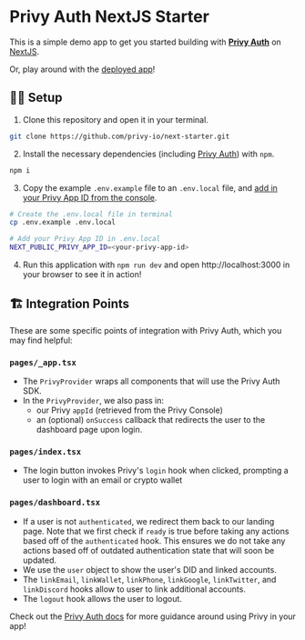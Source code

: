 # Privy Auth NextJS Starter

This is a simple demo app to get you started building with [**Privy Auth**](https://www.privy.io/) on [NextJS](https://nextjs.org/). 

Or, play around with the [deployed app](https://init.privy.io/)!

## 👩‍💻 Setup

1. Clone this repository and open it in your terminal. 
```sh
git clone https://github.com/privy-io/next-starter.git
```

2. Install the necessary dependencies (including [Privy Auth](https://www.npmjs.com/package/@privy-io/react-auth)) with `npm`.
```sh
npm i 
```

3. Copy the example `.env.example` file to an `.env.local` file, and [add in your Privy App ID from the console](https://docs.privy.io/guide/console/api-keys). 
```sh
# Create the .env.local file in terminal
cp .env.example .env.local

# Add your Privy App ID in .env.local
NEXT_PUBLIC_PRIVY_APP_ID=<your-privy-app-id>
```

4. Run this application with `npm run dev` and open http://localhost:3000 in your browser to see it in action!

## 🏗 Integration Points

These are some specific points of integration with Privy Auth, which you may find helpful:

### `pages/_app.tsx`
- The `PrivyProvider` wraps all components that will use the Privy Auth SDK. 
- In the `PrivyProvider`, we also pass in:
  - our Privy `appId` (retrieved from the Privy Console)
  - an (optional) `onSuccess` callback that redirects the user to the dashboard page upon login. 

### `pages/index.tsx`
- The login button invokes Privy's `login` hook when clicked, prompting a user to login with an email or crypto wallet

### `pages/dashboard.tsx`
- If a user is not `authenticated`, we redirect them back to our landing page. Note that we first check if `ready` is true before taking any actions based off of the `authenticated` hook. This ensures we do not take any actions based off of outdated authentication state that will soon be updated.
- We use the `user` object to show the user's DID and linked accounts.
- The `linkEmail`, `linkWallet`, `linkPhone`, `linkGoogle`, `linkTwitter`, and `linkDiscord` hooks allow to user to link additional accounts. 
- The `logout` hook allows the user to logout. 

Check out the [Privy Auth docs](https://docs.privy.io/) for more guidance around using Privy in your app!

